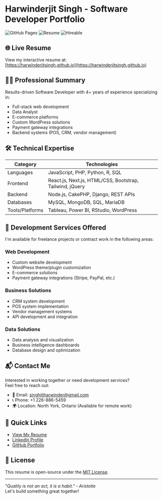 # Harwinderjit Singh - Software Developer Portfolio

![GitHub Pages](https://img.shields.io/badge/GitHub%20Pages-Live-brightgreen)
![Resume](https://img.shields.io/badge/Resume-Updated-blue)
![Hireable](https://img.shields.io/badge/Available%20for%20Work-Yes-success)

## 🌐 Live Resume
View my interactive resume at:  
[https://harwinderjitsingh.github.io](https://harwinderjitsingh.github.io)

## 👨‍💻 Professional Summary
Results-driven Software Developer with 4+ years of experience specializing in:
- Full-stack web development
- Data Analyst
- E-commerce platforms
- Custom WordPress solutions
- Payment gateway integrations
- Backend systems (POS, CRM, vendor management)

## 🛠 Technical Expertise
| Category          | Technologies                                               |
|-------------------|------------------------------------------------------------|
| Languages         | JavaScript, PHP, Python, R, SQL                            |
| Frontend          | React.js, Next.js, HTML/CSS, Bootstrap, Tailwind, jQuery   |
| Backend           | Node.js, CakePHP, Django, REST APIs                        |
| Databases         | MySQL, MongoDB, SQL, MariaDB                               |
| Tools/Platforms   | Tableau, Power BI, RStudio, WordPress                      |

## 💼 Development Services Offered
I'm available for freelance projects or contract work in the following areas:

### Web Development
- Custom website development
- WordPress theme/plugin customization
- E-commerce solutions
- Payment gateway integrations (Stripe, PayPal, etc.)

### Business Solutions
- CRM system development
- POS system implementation
- Vendor management systems
- API development and integration

### Data Solutions
- Data analysis and visualization
- Business intelligence dashboards
- Database design and optimization

## 📬 Contact Me
Interested in working together or need development services?  
Feel free to reach out:

- 📧 Email: [singhjitharwinder@gmail.com](mailto:singhjitharwinder@gmail.com)
- 📞 Phone: +1 226-886-5459
- 🌍 Location: North York, Ontario (Available for remote work)

## 🚀 Quick Links
- [View My Resume](https://harwinderjitsingh.github.io)
- [LinkedIn Profile](https://www.linkedin.com/in/harwinderjitsingh)
- [GitHub Portfolio](https://github.com/Harwinderjitsingh)

## 📜 License
This resume is open-source under the [MIT License](LICENSE).

---

*"Quality is not an act, it is a habit." - Aristotle*  
Let's build something great together!
